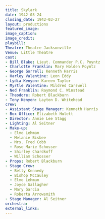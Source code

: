 ```yaml
---
title: Skylark
date: 1942-03-24
closing_date: 1942-03-27
layout: productions
featured_image:
image_caption:
image_credit:
playbill:
Theatre: Theatre Jacksonville
Venue: Little Theatre
cast:
- Bill Blake: Lieut. Commander P.C. Poyntz
- Charlotte Franklin: Mary Holden Poyntz
- George Gorrell: Kenneth Harris
- Harley Valentine: Leon Eddy
- Lydia Kenyon: Kareen Taylor
- Myrtle Valentine: Mildred Carswell
- Ned Franklin: Raymond C. Winstead
- Theodore: Robert Blackburn
- Tony Kenyon: Layton D. Whitehead
crew:
- Assistant Stage Manager: Kenneth Harris
- Box Office: Elizabeth Hulett
- Director: Annie Lee Stagg
- Lighting: Al Seitner
- Make-up:
  - Elmo Lehman
  - Melanie Bisbee
  - Mrs. Fred Cobb
  - Rose Marie Schosser
  - Shirley Chardkoff
  - William Schosser
- Props: Robert Blackburn
- Stage Crew:
  - Betty Kennedy
  - Bishop McCauley
  - Elmo Lehman
  - Joyce Gallagher
  - Mary Garcia
  - Roberta Arrowsmith
- Stage Manager: Al Seitner
orchestra:
external_links:
---
```


